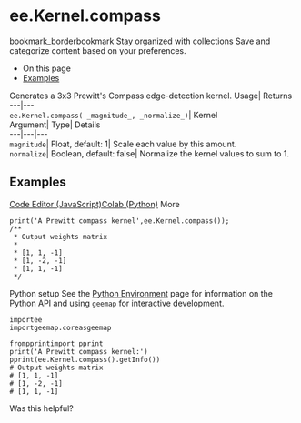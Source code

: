  
#  ee.Kernel.compass 
bookmark_borderbookmark Stay organized with collections  Save and categorize content based on your preferences.
  * On this page
  * [Examples](https://developers.google.com/earth-engine/apidocs/ee-kernel-compass#examples)


Generates a 3x3 Prewitt's Compass edge-detection kernel. 
Usage| Returns  
---|---  
`ee.Kernel.compass( _magnitude_, _normalize_)`| Kernel  
Argument| Type| Details  
---|---|---  
`magnitude`| Float, default: 1| Scale each value by this amount.  
`normalize`| Boolean, default: false| Normalize the kernel values to sum to 1.  
## Examples
[Code Editor (JavaScript)](https://developers.google.com/earth-engine/apidocs/ee-kernel-compass#code-editor-javascript-sample)[Colab (Python)](https://developers.google.com/earth-engine/apidocs/ee-kernel-compass#colab-python-sample) More
```
print('A Prewitt compass kernel',ee.Kernel.compass());
/**
 * Output weights matrix
 *
 * [1, 1, -1]
 * [1, -2, -1]
 * [1, 1, -1]
 */
```
Python setup
See the [ Python Environment](https://developers.google.com/earth-engine/guides/python_install) page for information on the Python API and using `geemap` for interactive development.
```
importee
importgeemap.coreasgeemap
```
```
frompprintimport pprint
print('A Prewitt compass kernel:')
pprint(ee.Kernel.compass().getInfo())
# Output weights matrix
# [1, 1, -1]
# [1, -2, -1]
# [1, 1, -1]
```

Was this helpful?
